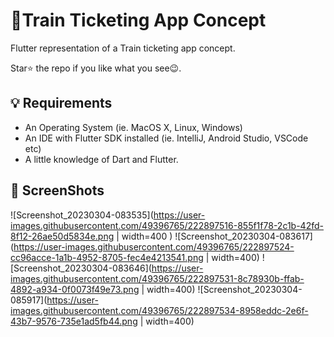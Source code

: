 # 🚆Train Ticketing App Concept

Flutter representation of a Train ticketing app concept.

Star⭐ the repo if you like what you see😉.

## 💡 Requirements
* An Operating System (ie. MacOS X, Linux, Windows)
* An IDE with Flutter SDK installed (ie. IntelliJ, Android Studio, VSCode etc)
* A little knowledge of Dart and Flutter.


## 📸 ScreenShots
![Screenshot_20230304-083535](https://user-images.githubusercontent.com/49396765/222897516-855f1f78-2c1b-42fd-8f12-26ae50d5834e.png | width=400 )
![Screenshot_20230304-083617](https://user-images.githubusercontent.com/49396765/222897524-cc96acce-1a1b-4952-8705-fec4e4213541.png | width=400)
![Screenshot_20230304-083646](https://user-images.githubusercontent.com/49396765/222897531-8c78930b-ffab-4892-a934-0f0073f49e73.png | width=400)
![Screenshot_20230304-085917](https://user-images.githubusercontent.com/49396765/222897534-8958eddc-2e6f-43b7-9576-735e1ad5fb44.png | width=400)

